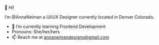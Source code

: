 👋 Hi! 

I’m @AnnaNeiman a UI/UX Designer currently located in Denver Colorado. 

- 🌱 I’m currently learning Frontend Development
- Pronouns: She/her/hers
- 📫 Reach me at annaneimandesigns@gmail.com

<!---
AnnaNeiman/AnnaNeiman is a ✨ special ✨ repository because its `README.md` (this file) appears on your GitHub profile.
You can click the Preview link to take a look at your changes.
--->
